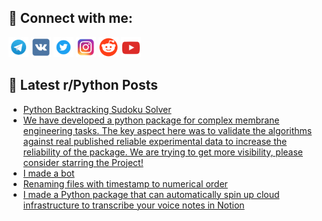## 🔎 Connect with me:
[<img src="https://github.com/bullbesh/bullbesh/blob/main/images/Telegram.png" width="32" height="32" />](https://t.me/bullbesh)
[<img src="https://github.com/bullbesh/bullbesh/blob/main/images/VK.png" width="32" height="32" />](https://vk.com/bullbesh)
[<img src="https://github.com/bullbesh/bullbesh/blob/main/images/Twitter.png" width="32" height="32" />](https://twitter.com/bullbesh1)
[<img src="https://github.com/bullbesh/bullbesh/blob/main/images/Instagram.png" width="32" height="32" />](https://www.instagram.com/bullbesh)
[<img src="https://github.com/bullbesh/bullbesh/blob/main/images/Reddit.png" width="32" height="32" />](https://www.reddit.com/user/bullbesh)
[<img src="https://github.com/bullbesh/bullbesh/blob/main/images/YouTube.png" width="32" height="32" />](https://www.youtube.com/channel/UCtfjRs6uzgq5mfm8S06WTcg)

## 📕 Latest r/Python Posts
<!-- BLOG-POST-LIST:START -->
- [Python Backtracking Sudoku Solver](https://www.reddit.com/r/Python/comments/z84ybv/python_backtracking_sudoku_solver/)
- [We have developed a python package for complex membrane engineering tasks. The key aspect here was to validate the algorithms against real published reliable experimental data to increase the reliability of the package. We are trying to get more visibility, please consider starring the Project!](https://www.reddit.com/r/Python/comments/z84g65/we_have_developed_a_python_package_for_complex/)
- [I made a bot](https://www.reddit.com/r/Python/comments/z84bsw/i_made_a_bot/)
- [Renaming files with timestamp to numerical order](https://www.reddit.com/r/Python/comments/z810dp/renaming_files_with_timestamp_to_numerical_order/)
- [I made a Python package that can automatically spin up cloud infrastructure to transcribe your voice notes in Notion](https://www.reddit.com/r/Python/comments/z80z0f/i_made_a_python_package_that_can_automatically/)
<!-- BLOG-POST-LIST:END -->
